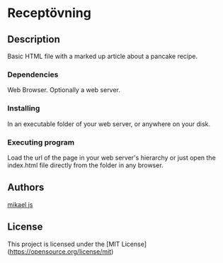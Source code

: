 # Receptövning

## Description

Basic HTML file with a marked up article about a pancake recipe. 

### Dependencies

Web Browser. Optionally a web server.

### Installing

In an executable folder of your web server, or anywhere on your disk.

### Executing program

Load the url of the page in your web server's hierarchy or just open the index.html file directly from the folder in any browser.


## Authors

[mikael js](mikaelb-frontend@proton.me)

## License

This project is licensed under the [MIT License] (https://opensource.org/license/mit)
